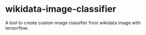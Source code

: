# wikidata-image-classifier
A tool to create custom image classifier from wikidata image with tensorflow.

